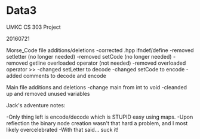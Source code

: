 # Data3
UMKC CS 303 Project

20160721

Morse_Code file additions/deletions
-corrected .hpp ifndef/define
-removed setletter (no longer needed)
-removed setCode (no longer needed)
-removed getline overloaded operator (not needed)
-removed overloaded operator >>
-changed setLetter to decode
-changed setCode to encode
-added comments to decode and encode

Main file additions and deletions
-change main from int to void
-cleanded up and removed unused variables


Jack's adventure notes:

-Only thing left is encode/decode which is STUPID easy using maps.
-Upon reflection the binary node creation wasn't that hard a problem, and I most likely overcelebrated
-With that said... suck it!